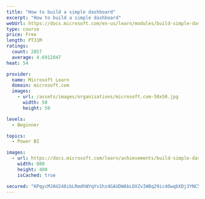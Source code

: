 ```yaml
---
title: "How to build a simple dashboard"
excerpt: "How to build a simple dashboard"
webUrl: https://docs.microsoft.com/en-us/learn/modules/build-simple-dashboard/
type: course
price: Free
length: PT31M
ratings:
  count: 2857
  average: 4.6912847
heat: 54

provider:
  name: Microsoft Learn
  domain: microsoft.com
  images:
    - url: /assets/images/organizations/microsoft.com-50x50.jpg
      width: 50
      height: 50

levels:
  - Beginner

topics:
  - Power BI

images:
  - url: https://docs.microsoft.com/learn/achievements/build-simple-dashboard-social.png
    width: 800
    height: 400
    isCached: true

secured: "KPqycMJAU248ibLRmdhNYqYv1hz4GAUDWAbLOXZvIW0q29ic4OwqbXDj3YNC5A1Ij0tr0hA1Crh0POBgwcE/tZRkpFu20pmcbLcanHGDruoLjqX2LqIooEwh42XXX4GJXo0k4A710SnnT1jbL/rscWg5GxUdNaXzDIXQNuIjenGK5KApVCyHfjYxv4AgO16ECaWyniVzdEycrCH3INezcCpaLhhfzirXS86YydhJWhepSZ/ifLD1dKDZvCxxsNeYpySlBtqBSQ9Ac7wuvhx92y/Rbt784f5HVr/DPrnJdDeaZ5bgkoxJYvaKL0al/ZIM/v9SpWMR7fnZVe1JqTmtWT3QYs/nrmu9Dbmg67vrEx+P2tcjvruwtrY8KhrJbb24CCxg9ZLkXzt/sLab/qrmiz5cZtwPgBujifve6ubg+WY=;shEDsaURBM+sNwaG07o4fw=="
---
```


